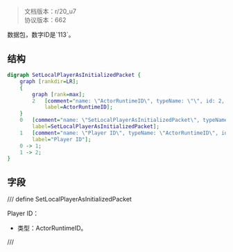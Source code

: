 # <!-- md:samp SetLocalPlayerAsInitializedPacket -->

> 文档版本：r/20_u7<br/>协议版本：662

<!-- md:samp SetLocalPlayerAsInitializedPacket -->数据包，数字ID是`113`。

## 结构

```dot
digraph SetLocalPlayerAsInitializedPacket {
	graph [rankdir=LR];
	{
		graph [rank=max];
		2	[comment="name: \"ActorRuntimeID\", typeName: \"\", id: 2, branchId: 0, recurseId: -1, attributes: 512, notes: \"\"",
			label=ActorRuntimeID];
	}
	0	[comment="name: \"SetLocalPlayerAsInitializedPacket\", typeName: \"\", id: 0, branchId: 113, recurseId: -1, attributes: 0, notes: \"\"",
		label=SetLocalPlayerAsInitializedPacket];
	1	[comment="name: \"Player ID\", typeName: \"ActorRuntimeID\", id: 1, branchId: 0, recurseId: -1, attributes: 256, notes: \"\"",
		label="Player ID"];
	0 -> 1;
	1 -> 2;
}

```

## 字段

/// define
SetLocalPlayerAsInitializedPacket

Player ID：[<!-- md:samp ActorRuntimeID -->](refs/protocols/types/ActorRuntimeID.md)

- 类型：ActorRuntimeID。


///

